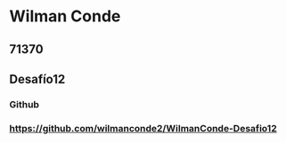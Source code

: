 # Wilman Conde
## 71370
## Desafío12
### Github
### https://github.com/wilmanconde2/WilmanConde-Desafio12
